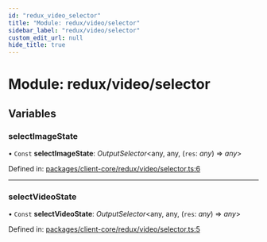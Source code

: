```yaml
---
id: "redux_video_selector"
title: "Module: redux/video/selector"
sidebar_label: "redux/video/selector"
custom_edit_url: null
hide_title: true
---
```


# Module: redux/video/selector

## Variables

### selectImageState

• `Const` **selectImageState**: *OutputSelector*<any, any, (`res`: *any*) => *any*\>

Defined in: [packages/client-core/redux/video/selector.ts:6](https://github.com/xr3ngine/xr3ngine/blob/66a84a950/packages/client-core/redux/video/selector.ts#L6)

___

### selectVideoState

• `Const` **selectVideoState**: *OutputSelector*<any, any, (`res`: *any*) => *any*\>

Defined in: [packages/client-core/redux/video/selector.ts:5](https://github.com/xr3ngine/xr3ngine/blob/66a84a950/packages/client-core/redux/video/selector.ts#L5)
